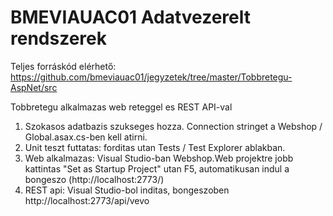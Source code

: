 # BMEVIAUAC01 Adatvezerelt rendszerek

Teljes forráskód elérhető: <https://github.com/bmeviauac01/jegyzetek/tree/master/Tobbretegu-AspNet/src>

Tobbretegu alkalmazas web reteggel es REST API-val

1. Szokasos adatbazis szukseges hozza. Connection stringet a Webshop / Global.asax.cs-ben kell atirni.
2. Unit teszt futtatas: forditas utan Tests / Test Explorer ablakban.
3. Web alkalmazas: Visual Studio-ban Webshop.Web projektre jobb kattintas "Set as Startup Project" utan F5, automatikusan indul a bongeszo (http://localhost:2773/)
4. REST api: Visual Studio-bol inditas, bongeszoben http://localhost:2773/api/vevo